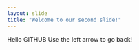 ```yaml
---
layout: slide
title: "Welcome to our second slide!"
---
```

Hello GITHUB
Use the left arrow to go back!
